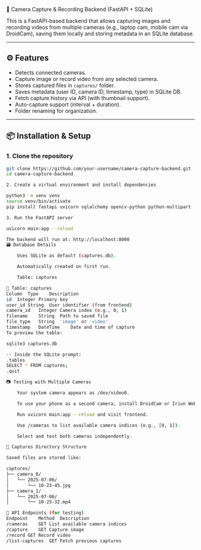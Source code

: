  🎥 Camera Capture & Recording Backend (FastAPI + SQLite)

This is a FastAPI-based backend that allows capturing images and recording videos from multiple cameras (e.g., laptop cam, mobile cam via DroidCam), saving them locally and storing metadata in an SQLite database.

---

## ⚙️ Features

- Detects connected cameras.
- Capture image or record video from any selected camera.
- Stores captured files in `captures/` folder.
- Saves metadata (user ID, camera ID, timestamp, type) in SQLite DB.
- Fetch capture history via API (with thumbnail support).
- Auto-capture support (interval + duration).
- Folder renaming for organization.

---

## 📦 Installation & Setup

### 1. Clone the repository

```bash
git clone https://github.com/your-username/camera-capture-backend.git
cd camera-capture-backend

2. Create a virtual environment and install dependencies

python3 -m venv venv
source venv/bin/activate
pip install fastapi uvicorn sqlalchemy opencv-python python-multipart

3. Run the FastAPI server

uvicorn main:app --reload

The backend will run at: http://localhost:8000
🗃️ Database Details

    Uses SQLite as default (captures.db).

    Automatically created on first run.

    Table: captures

📄 Table: captures
Column	Type	Description
id	Integer	Primary key
user_id	String	User identifier (from frontend)
camera_id	Integer	Camera index (e.g., 0, 1)
filename	String	Path to saved file
file_type	String	'image' or 'video'
timestamp	DateTime	Date and time of capture
To preview the table:

sqlite3 captures.db

-- Inside the SQLite prompt:
.tables
SELECT * FROM captures;
.quit

📷 Testing with Multiple Cameras

    Your system camera appears as /dev/video0.

    To use your phone as a second camera, install DroidCam or Iriun Webcam on phone and Linux.

    Run uvicorn main:app --reload and visit frontend.

    Use /cameras to list available camera indices (e.g., [0, 1]).

    Select and test both cameras independently.

📁 Captures Directory Structure

Saved files are stored like:

captures/
├── camera_0/
│   └── 2025-07-06/
│       └── 10-23-45.jpg
├── camera_1/
│   └── 2025-07-06/
│       └── 10-25-32.mp4

🧪 API Endpoints (for testing)
Endpoint	Method	Description
/cameras	GET	List available camera indices
/capture	GET	Capture image
/record	GET	Record video
/list-captures	GET	Fetch previous captures
